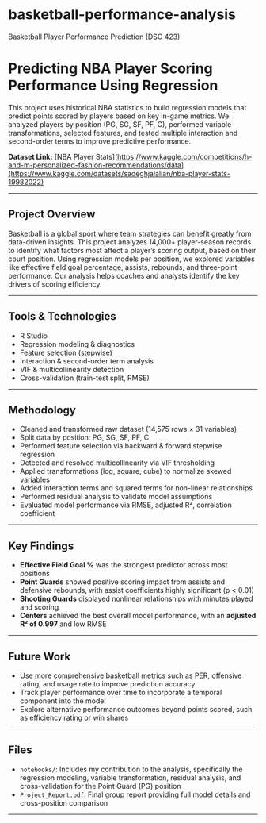 # basketball-performance-analysis
Basketball Player Performance Prediction (DSC 423)

# Predicting NBA Player Scoring Performance Using Regression

This project uses historical NBA statistics to build regression models that predict points scored by players based on key in-game metrics. We analyzed players by position (PG, SG, SF, PF, C), performed variable transformations, selected features, and tested multiple interaction and second-order terms to improve predictive performance.

**Dataset Link:** [NBA Player Stats](https://www.kaggle.com/competitions/h-and-m-personalized-fashion-recommendations/data](https://www.kaggle.com/datasets/sadeghjalalian/nba-player-stats-19982022)

---

## Project Overview

Basketball is a global sport where team strategies can benefit greatly from data-driven insights. This project analyzes 14,000+ player-season records to identify what factors most affect a player’s scoring output, based on their court position. Using regression models per position, we explored variables like effective field goal percentage, assists, rebounds, and three-point performance. Our analysis helps coaches and analysts identify the key drivers of scoring efficiency.

---

## Tools & Technologies

- R Studio
- Regression modeling & diagnostics
- Feature selection (stepwise)
- Interaction & second-order term analysis
- VIF & multicollinearity detection
- Cross-validation (train-test split, RMSE)

---

## Methodology

- Cleaned and transformed raw dataset (14,575 rows × 31 variables)
- Split data by position: PG, SG, SF, PF, C
- Performed feature selection via backward & forward stepwise regression
- Detected and resolved multicollinearity via VIF thresholding
- Applied transformations (log, square, cube) to normalize skewed variables
- Added interaction terms and squared terms for non-linear relationships
- Performed residual analysis to validate model assumptions
- Evaluated model performance via RMSE, adjusted R², correlation coefficient

---

## Key Findings

- **Effective Field Goal %** was the strongest predictor across most positions
- **Point Guards** showed positive scoring impact from assists and defensive rebounds, with assist coefficients highly significant (p < 0.01)
- **Shooting Guards** displayed nonlinear relationships with minutes played and scoring
- **Centers** achieved the best overall model performance, with an **adjusted R² of 0.997** and low RMSE

---

## Future Work

- Use more comprehensive basketball metrics such as PER, offensive rating, and usage rate to improve prediction accuracy
- Track player performance over time to incorporate a temporal component into the model
- Explore alternative performance outcomes beyond points scored, such as efficiency rating or win shares

---

## Files

- `notebooks/`: Includes my contribution to the analysis, specifically the regression modeling, variable transformation, residual analysis, and cross-validation for the Point Guard (PG) position
- `Project_Report.pdf`: Final group report providing full model details and cross-position comparison

---

